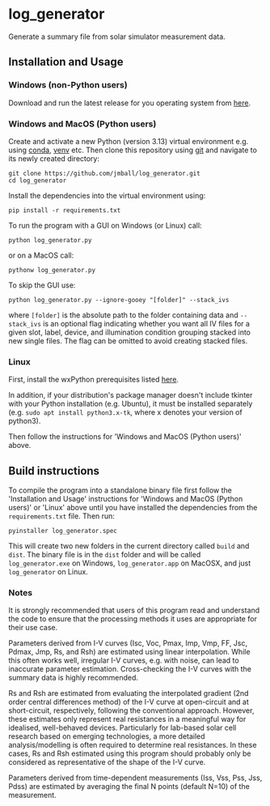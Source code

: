 # log_generator

Generate a summary file from solar simulator measurement data.

## Installation and Usage

### Windows (non-Python users)

Download and run the latest release for you operating system from [here](https://github.com/jmball/log_generator/releases).

### Windows and MacOS (Python users)

Create and activate a new Python (version 3.13) virtual environment e.g. using [conda](https://conda.io/projects/conda/en/latest/user-guide/tasks/manage-environments.html), [venv](https://docs.python.org/3/library/venv.html) etc. Then clone this repository using [git](https://git-scm.com) and navigate to its newly created directory:

```
git clone https://github.com/jmball/log_generator.git
cd log_generator
```

Install the dependencies into the virtual environment using:

```
pip install -r requirements.txt
```

To run the program with a GUI on Windows (or Linux) call:

```
python log_generator.py
```

or on a MacOS call:

```
pythonw log_generator.py
```

To skip the GUI use:

```
python log_generator.py --ignore-gooey "[folder]" --stack_ivs
```

where `[folder]` is the absolute path to the folder containing data and `--stack_ivs` is an optional flag indicating whether you want all IV files for a given slot, label, device, and illumination condition grouping stacked into new single files. The flag can be omitted to avoid creating stacked files.

### Linux

First, install the wxPython prerequisites listed [here](https://github.com/wxWidgets/Phoenix#prerequisites).

In addition, if your distribution's package manager doesn't include tkinter with your Python installation (e.g. Ubuntu), it must be installed separately (e.g. `sudo apt install python3.x-tk`, where x denotes your version of python3).

Then follow the instructions for 'Windows and MacOS (Python users)' above.

## Build instructions

To compile the program into a standalone binary file first follow the 'Installation and Usage' instructions for 'Windows and MacOS (Python users)' or 'Linux' above until you have installed the dependencies from the `requirements.txt` file. Then run:

```
pyinstaller log_generator.spec
```

This will create two new folders in the current directory called `build` and `dist`. The binary file is in the `dist` folder and will be called `log_generator.exe` on Windows, `log_generator.app` on MacOSX, and just `log_generator` on Linux.

### Notes

It is strongly recommended that users of this program read and understand the code to ensure that the processing methods it uses are appropriate for their use case.

Parameters derived from I-V curves (Isc, Voc, Pmax, Imp, Vmp, FF, Jsc, Pdmax, Jmp, Rs, and Rsh) are estimated using linear interpolation. While this often works well, irregular I-V curves, e.g. with noise, can lead to inaccurate parameter estimation. Cross-checking the I-V curves with the summary data is highly recommended.

Rs and Rsh are estimated from evaluating the interpolated gradient (2nd order central differences method) of the I-V curve at open-circuit and at short-circuit, respectively, following the conventional approach. However, these estimates only represent real resistances in a meaningful way for idealised, well-behaved devices. Particularly for lab-based solar cell research based on emerging technologies, a more detailed analysis/modelling is often required to determine real resistances. In these cases, Rs and Rsh estimated using this program should probably only be considered as representative of the shape of the I-V curve.

Parameters derived from time-dependent measurements (Iss, Vss, Pss, Jss, Pdss) are estimated by averaging the final N points (default N=10) of the measurement.
